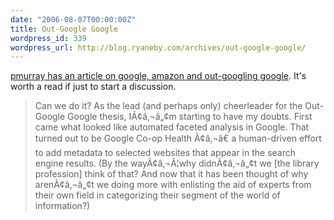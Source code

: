 ```yaml
---
date: "2006-08-07T00:00:00Z"
title: Out-Google Google
wordpress_id: 339
wordpress_url: http://blog.ryaneby.com/archives/out-google-google/
---
```

<a href="http://dltj.org/2006/07/can-google-be-out-googled/">pmurray has an article on google, amazon and out-googling google</a>. It's worth a read if just to start a discussion.

<blockquote>Can we do it? As the lead (and perhaps only) cheerleader for the Out-Google Google thesis, IÃ¢â‚¬â„¢m starting to have my doubts. First came what looked like automated faceted analysis in Google. That turned out to be Google Co-op Health Ã¢â‚¬â€ a human-driven effort to add metadata to selected websites that appear in the search engine results. (By the wayÃ¢â‚¬Â¦why didnÃ¢â‚¬â„¢t we [the library profession] think of that? And now that it has been thought of why arenÃ¢â‚¬â„¢t we doing more with enlisting the aid of experts from their own field in categorizing their segment of the world of information?)</blockquote>
